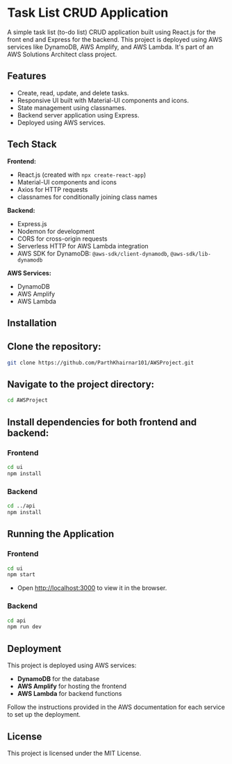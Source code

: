 # Task List CRUD Application

A simple task list (to-do list) CRUD application built using React.js for the front end and Express for the backend. This project is deployed using AWS services like DynamoDB, AWS Amplify, and AWS Lambda. It's part of an AWS Solutions Architect class project.

## Features

- Create, read, update, and delete tasks.
- Responsive UI built with Material-UI components and icons.
- State management using classnames.
- Backend server application using Express.
- Deployed using AWS services.

## Tech Stack

**Frontend:**
- React.js (created with `npx create-react-app`)
- Material-UI components and icons
- Axios for HTTP requests
- classnames for conditionally joining class names

**Backend:**
- Express.js
- Nodemon for development
- CORS for cross-origin requests
- Serverless HTTP for AWS Lambda integration
- AWS SDK for DynamoDB: `@aws-sdk/client-dynamodb`, `@aws-sdk/lib-dynamodb`

**AWS Services:**
- DynamoDB
- AWS Amplify
- AWS Lambda

## Installation

## Clone the repository:

```bash
git clone https://github.com/ParthKhairnar101/AWSProject.git
```

## Navigate to the project directory:

```bash
cd AWSProject
```

## Install dependencies for both frontend and backend:

### Frontend

```bash
cd ui
npm install
```

### Backend

```bash
cd ../api
npm install
```

## Running the Application

### Frontend

```bash
cd ui
npm start
```

- Open [http://localhost:3000](http://localhost:3000) to view it in the browser.

### Backend

```bash
cd api
npm run dev
```

## Deployment

This project is deployed using AWS services:

- **DynamoDB** for the database
- **AWS Amplify** for hosting the frontend
- **AWS Lambda** for backend functions

Follow the instructions provided in the AWS documentation for each service to set up the deployment.

## License

This project is licensed under the MIT License.
